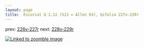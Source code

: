 ```yaml
---
layout: page
title:  Escorial Ω 1.12 (513 = Allen E4), bifolio 227v-228r
---
```


prev: [226v-227r](../226v-227r/) next: [228v-229r](../228v-229r/)



[![Linked to zoomble image](http://www.homermultitext.org/iipsrv?IIIF=/project/homer/pyramidal/deepzoom/hmt/e3bifolio/v1/E3_227v_228r.tif/full/2000,/0/default.jpg)](http://www.homermultitext.org/ict2/?urn=urn:cite2:hmt:e3bifolio.v1:E3_227v_228r)

